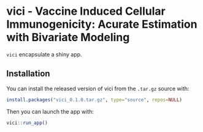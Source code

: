 
<!-- README.md is generated from README.Rmd. Please edit that file -->

# vici - Vaccine Induced Cellular Immunogenicity: Acurate Estimation with Bivariate Modeling

<!-- badges: start -->

<!-- badges: end -->

`vici` encapsulate a shiny app.

## Installation

You can install the released version of vici from the `.tar.gz` source
with:

``` r
install.packages("vici_0.1.0.tar.gz", type="source", repos=NULL)
```

Then you can launch the app with:

``` r
vici::run_app()
```

